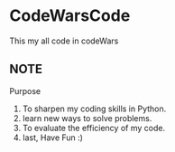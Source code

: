 # CodeWarsCode
This my all code in codeWars

## NOTE
Purpose
1.  To sharpen my coding skills in Python.
2.  learn new ways to solve problems.
3.  To evaluate the efficiency of my code.
4.  last, Have Fun :)
